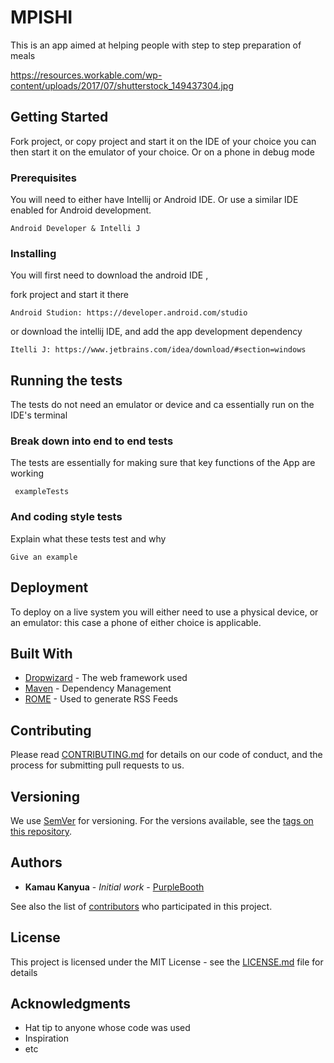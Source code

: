 # MPISHI

This is an app aimed at helping people with step to step preparation of meals

https://resources.workable.com/wp-content/uploads/2017/07/shutterstock_149437304.jpg

## Getting Started

Fork project, or copy project and start it on the IDE of your choice you can then start it on the emulator of your choice. Or on a phone in debug mode

### Prerequisites

You will need to either have Intellij or Android IDE. Or use a similar IDE enabled for Android development.

```
Android Developer & Intelli J
```

### Installing

You will first need to download the android IDE ,

fork project and start it there

```
Android Studion: https://developer.android.com/studio
```

or download the intellij IDE, and add the app development dependency

```
Itelli J: https://www.jetbrains.com/idea/download/#section=windows
```

## Running the tests

The tests do not need an emulator or device and ca essentially run on the IDE's terminal

### Break down into end to end tests

The tests are essentially for making sure that key functions of the App are working

```
 exampleTests
```

### And coding style tests

Explain what these tests test and why

```
Give an example
```

## Deployment

To deploy on a live system you will either need to use a physical device, or an emulator: this case a phone of either choice is applicable.

## Built With

* [Dropwizard](http://www.dropwizard.io/1.0.2/docs/) - The web framework used
* [Maven](https://maven.apache.org/) - Dependency Management
* [ROME](https://rometools.github.io/rome/) - Used to generate RSS Feeds

## Contributing

Please read [CONTRIBUTING.md](https://gist.github.com/PurpleBooth/b24679402957c63ec426) for details on our code of conduct, and the process for submitting pull requests to us.

## Versioning

We use [SemVer](http://semver.org/) for versioning. For the versions available, see the [tags on this repository](https://github.com/your/project/tags). 

## Authors

* **Kamau Kanyua** - *Initial work* - [PurpleBooth](https://github.com/PurpleBooth)

See also the list of [contributors](https://github.com/your/project/contributors) who participated in this project.

## License

This project is licensed under the MIT License - see the [LICENSE.md](LICENSE.md) file for details

## Acknowledgments

* Hat tip to anyone whose code was used
* Inspiration
* etc
